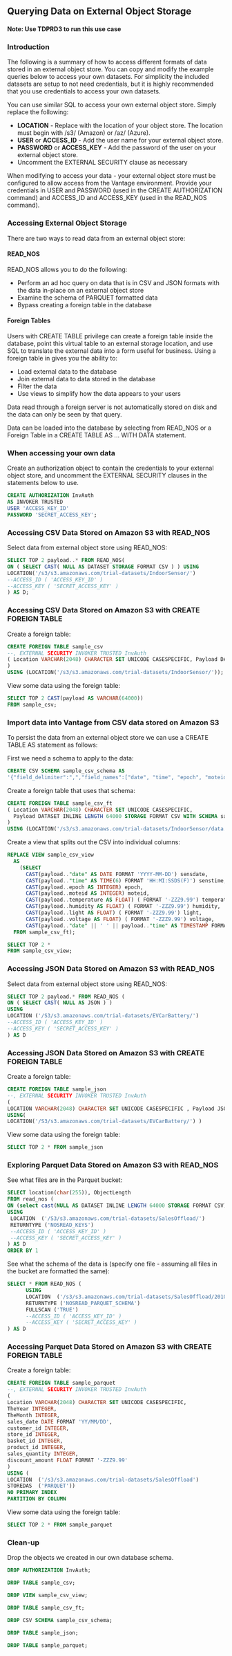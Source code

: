 ## Querying Data on External Object Storage

#### Note: Use TDPRD3 to run this use case

### Introduction

The following is a summary of how to access different formats of data stored in an external object store. You can copy and modify the example queries below to access your own datasets. For simplicity the included datasets are setup to not need credentials, but it is highly recommended that you use credentials to access your own datasets.

You can use similar SQL to access your own external object store. Simply replace the following:
* __LOCATION__ - Replace with the location of your object store. The location must begin with /s3/ (Amazon) or /az/ (Azure).
* __USER__ or __ACCESS_ID__ - Add the user name for your external object store.
* __PASSWORD__ or __ACCESS_KEY__ - Add the password of the user on your external object store.
* Uncomment the EXTERNAL SECURITY clause as necessary

When modifying to access your data - your external object store must be configured to allow access from the Vantage environment. Provide your credentials in USER and PASSWORD (used in the CREATE AUTHORIZATION command) and ACCESS_ID and ACCESS_KEY (used in the READ_NOS command).

### Accessing External Object Storage

There are two ways to read data from an external object store:

#### READ_NOS

READ_NOS allows you to do the following:
* Perform an ad hoc query on data that is in CSV and JSON formats with the data in-place on an external object store
* Examine the schema of PARQUET formatted data
* Bypass creating a foreign table in the database

#### Foreign Tables

Users with CREATE TABLE privilege can create a foreign table inside the database, point this virtual table to an external storage location, and use SQL to translate the external data into a form useful for business.
Using a foreign table in gives you the ability to:
* Load external data to the database
* Join external data to data stored in the database
* Filter the data
* Use views to simplify how the data appears to your users

Data read through a foreign server is not automatically stored on disk and the data can only be seen by that query. 

Data can be loaded into the database by selecting from READ_NOS or a Foreign Table in a CREATE TABLE AS ... WITH DATA statement. 

### When accessing your own data

Create an authorization object to contain the credentials to your external object store, and uncomment the EXTERNAL SECURITY clauses in the statements below to use.


```sql
CREATE AUTHORIZATION InvAuth
AS INVOKER TRUSTED
USER 'ACCESS_KEY_ID'
PASSWORD 'SECRET_ACCESS_KEY';
```

### Accessing CSV Data Stored on Amazon S3 with READ_NOS

Select data from external object store using READ_NOS:


```sql
SELECT TOP 2 payload..* FROM READ_NOS(
ON ( SELECT CAST( NULL AS DATASET STORAGE FORMAT CSV ) ) USING
LOCATION('/s3/s3.amazonaws.com/trial-datasets/IndoorSensor/')
--ACCESS_ID ( 'ACCESS_KEY_ID' )
--ACCESS_KEY ( 'SECRET_ACCESS_KEY' ) 
) AS D;
```

### Accessing CSV Data Stored on Amazon S3 with CREATE FOREIGN TABLE

Create a foreign table:


```sql
CREATE FOREIGN TABLE sample_csv
--, EXTERNAL SECURITY INVOKER TRUSTED InvAuth
( Location VARCHAR(2048) CHARACTER SET UNICODE CASESPECIFIC, Payload DATASET INLINE LENGTH 64000 STORAGE FORMAT CSV
)
USING (LOCATION('/s3/s3.amazonaws.com/trial-datasets/IndoorSensor/'));
```

View some data using the foreign table:


```sql
SELECT TOP 2 CAST(payload AS VARCHAR(64000))
FROM sample_csv;
```

### Import data into Vantage from CSV data stored on Amazon S3

To persist the data from an external object store we can use a CREATE TABLE AS statement as follows:

First we need a schema to apply to the data:


```sql
CREATE CSV SCHEMA sample_csv_schema AS
'{"field_delimiter":",","field_names":["date", "time", "epoch", "moteid", "temperature", "humidity", "light", "voltage"]}';
```

Create a foreign table that uses that schema:


```sql
CREATE FOREIGN TABLE sample_csv_ft
( Location VARCHAR(2048) CHARACTER SET UNICODE CASESPECIFIC, 
  Payload DATASET INLINE LENGTH 64000 STORAGE FORMAT CSV WITH SCHEMA sample_csv_schema
)
USING (LOCATION('/s3/s3.amazonaws.com/trial-datasets/IndoorSensor/data.csv'));
```

Create a view that splits out the CSV into individual columns:


```sql
REPLACE VIEW sample_csv_view
  AS 
    (SELECT
      CAST(payload.."date" AS DATE FORMAT 'YYYY-MM-DD') sensdate,
      CAST(payload.."time" AS TIME(6) FORMAT 'HH:MI:SSDS(F)') senstime,
      CAST(payload..epoch AS INTEGER) epoch,
      CAST(payload..moteid AS INTEGER) moteid,
      CAST(payload..temperature AS FLOAT) ( FORMAT '-ZZZ9.99') temperature,
      CAST(payload..humidity AS FLOAT) ( FORMAT '-ZZZ9.99') humidity,
      CAST(payload..light AS FLOAT) ( FORMAT '-ZZZ9.99') light,
      CAST(payload..voltage AS FLOAT) ( FORMAT '-ZZZ9.99') voltage,
      CAST(payload.."date" || ' ' || payload.."time" AS TIMESTAMP FORMAT 'YYYY-MM-DDBHH:MI:SSDS(F)') sensdatetime
  FROM sample_csv_ft);
```


```sql
SELECT TOP 2 *
FROM sample_csv_view;
```

### Accessing JSON Data Stored on Amazon S3 with READ_NOS

Select data from external object store using READ_NOS:


```sql
SELECT TOP 2 payload.* FROM READ_NOS (
ON ( SELECT CAST( NULL AS JSON ) )
USING
LOCATION ('/S3/s3.amazonaws.com/trial-datasets/EVCarBattery/')
--ACCESS_ID ( 'ACCESS_KEY_ID' )
--ACCESS_KEY ( 'SECRET_ACCESS_KEY' ) 
) AS D
```

### Accessing JSON Data Stored on Amazon S3 with CREATE FOREIGN TABLE

Create a foreign table:


```sql
CREATE FOREIGN TABLE sample_json
--, EXTERNAL SECURITY INVOKER TRUSTED InvAuth
(
LOCATION VARCHAR(2048) CHARACTER SET UNICODE CASESPECIFIC , Payload JSON INLINE LENGTH 32000 CHARACTER SET UNICODE )
USING(
LOCATION('/S3/s3.amazonaws.com/trial-datasets/EVCarBattery/') )
```

View some data using the foreign table:


```sql
SELECT TOP 2 * FROM sample_json
```

### Exploring Parquet Data Stored on Amazon S3 with READ_NOS

See what files are in the Parquet bucket:


```sql
SELECT location(char(255)), ObjectLength 
FROM read_nos (
ON (select cast(NULL AS DATASET INLINE LENGTH 64000 STORAGE FORMAT CSV))
USING 
 LOCATION  ('/S3/s3.amazonaws.com/trial-datasets/SalesOffload/')
 RETURNTYPE ('NOSREAD_KEYS')
 --ACCESS_ID ( 'ACCESS_KEY_ID' )
 --ACCESS_KEY ( 'SECRET_ACCESS_KEY' ) 
) AS D
ORDER BY 1
```

See what the schema of the data is (specify one file - assuming all files in the bucket are formatted the same):


```sql
SELECT * FROM READ_NOS (
      USING
      LOCATION  ('/s3/s3.amazonaws.com/trial-datasets/SalesOffload/2010/1/object_33_0_1.parquet')
      RETURNTYPE ('NOSREAD_PARQUET_SCHEMA')
      FULLSCAN ('TRUE')
      --ACCESS_ID ( 'ACCESS_KEY_ID' )
      --ACCESS_KEY ( 'SECRET_ACCESS_KEY' ) 
) AS D
```

### Accessing Parquet Data Stored on Amazon S3 with CREATE FOREIGN TABLE

Create a foreign table:


```sql
CREATE FOREIGN TABLE sample_parquet
--, EXTERNAL SECURITY INVOKER TRUSTED InvAuth
(
Location VARCHAR(2048) CHARACTER SET UNICODE CASESPECIFIC,
TheYear INTEGER,
TheMonth INTEGER,
sales_date DATE FORMAT 'YY/MM/DD',
customer_id INTEGER,
store_id INTEGER,
basket_id INTEGER,
product_id INTEGER,
sales_quantity INTEGER,
discount_amount FLOAT FORMAT '-ZZZ9.99'
)
USING (
LOCATION  ('/s3/s3.amazonaws.com/trial-datasets/SalesOffload')
STOREDAS  ('PARQUET'))
NO PRIMARY INDEX
PARTITION BY COLUMN
```

View some data using the foreign table:


```sql
SELECT TOP 2 * FROM sample_parquet
```

### Clean-up

Drop the objects we created in our own database schema.


```sql
DROP AUTHORIZATION InvAuth;
```

```sql
DROP TABLE sample_csv;
```

```sql
DROP VIEW sample_csv_view;
```

```sql
DROP TABLE sample_csv_ft;
```

```sql
DROP CSV SCHEMA sample_csv_schema;
```

```sql
DROP TABLE sample_json;
```

```sql
DROP TABLE sample_parquet;
```
